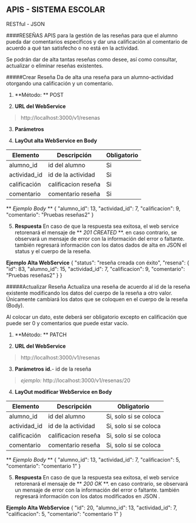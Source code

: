 ## APIS - SISTEMA ESCOLAR
RESTful - JSON

####RESEÑAS
APIS para la gestión de las reseñas para que el alumno pueda dar comentarios específicos y dar una calificación al comentario de acuerdo a qué tan satisfecho o no está en la actividad.

Se podrán dar de alta tantas reseñas como desee, así como consultar, actualizar o eliminar reseñas existentes.

#####Crear  Reseña
Da de alta una reseña para un alumno-actividad otorgando una calificación y un comentario.

1. **Método: **
POST

2. **URL del WebService**
> http://localhost:3000/v1/resenas

3. **Parámetros**

4. **LayOut alta WebService en Body**

|  Elemento | Descripción  |Obligatorio   |
| ------------ | ------------ | ------------ |
| alumno_id  | id del alumno | Si|
|actividad_id| id de la actividad|Si|
|calificación|calificacion reseña|Si|
|comentario|comentario reseña| Si|
** *Ejemplo Body* **
{
	"alumno_id": 13,
	"actividad_id": 7,
	"calificacion": 9,
	"comentario": "Pruebas reseñas2"
}

5. **Respuesta**
En caso de que la respuesta sea exitosa, el web service retorenará el mensaje de ** *201 CREATED* **. en caso contrario, se observará un mensaje de error con la información del error o faltante.
también regresará información con los datos dados de alta en JSON el status y el cuerpo de la reseña.

**Ejemplo Alta WebService**
{
	"status": "reseña creada con éxito",
	"resena": {
		"id": 83,
		"alumno_id": 15,
		"actividad_id": 7,
		"calificacion": 9,
		"comentario": "Pruebas reseñas2"
	}
}

#####Actualizar Reseña
Actualiza una reseña de acuerdo al id de la reseña existente modificando los datos del cuerpo de la reseña a otro valor.
Únicamente cambiará los datos que se coloquen en el cuerpo de la reseña (Body).

Al colocar un dato, este deberá ser obligatorio excepto en calificación que puede ser 0 y comentarios que puede estar vacío.
1. **Método: **
PATCH

2. **URL del WebService**
> http://localhost:3000/v1/resenas

3. **Parámetros**
**id.**- id de la reseña
> *ejemplo:*
http://localhost:3000/v1/resenas/20


4. **LayOut modificar WebService en Body**

|  Elemento | Descripción  |Obligatorio   |
| ------------ | ------------ | ------------ |
| alumno_id  | id del alumno | Si, solo si se coloca|
|actividad_id| id de la actividad|Si, solo si se coloca|
|calificación|calificacion reseña|Si, solo si se coloca|
|comentario|comentario reseña| Si, solo si se coloca|
** *Ejemplo Body* **
{
	"alumno_id": 13,
	"actividad_id": 7,
	"calificacion": 5,
	"comentario": "comentario 1"
}

5. **Respuesta**
En caso de que la respuesta sea exitosa, el web service retorenará el mensaje de ** *200 OK* **. en caso contrario, se observará un mensaje de error con la información del error o faltante.
también regresará información con los datos modificados en JSON .

**Ejemplo Alta WebService**
{
	"id": 20,
	"alumno_id": 13,
	"actividad_id": 7,
	"calificacion": 5,
	"comentario": "comentario 1"
}
